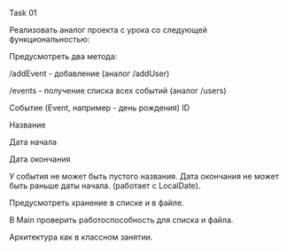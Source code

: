 Task 01

Реализовать аналог проекта с урока со следующей функциональностью:

Предусмотреть два метода:

/addEvent - добавление  (аналог /addUser)

/events - получение списка всех событий (аналог /users)

Событие (Event, например - день рождения)
ID

Название

Дата начала

Дата окончания

У события не может быть пустого названия. 
Дата окончания не может быть раньше даты начала. (работает с LocalDate).

Предусмотреть хранение в списке и в файле.

В Main проверить работоспособность для списка и файла.

Архитектура как в классном занятии.